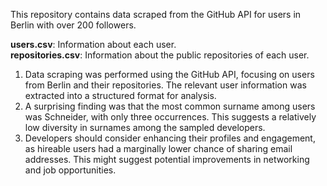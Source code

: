 This repository contains data scraped from the GitHub API for users in Berlin with over 200 followers.

**users.csv**: Information about each user.<br>
**repositories.csv**: Information about the public repositories of each user.


1) Data scraping was performed using the GitHub API, focusing on users from Berlin and their repositories. The relevant user information was extracted into a structured format for analysis.
2) A surprising finding was that the most common surname among users was Schneider, with only three occurrences. This suggests a relatively low diversity in surnames among the sampled developers.
3) Developers should consider enhancing their profiles and engagement, as hireable users had a marginally lower chance of sharing email addresses. This might suggest potential improvements in networking and job opportunities.
